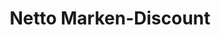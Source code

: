 ---
title: "Netto Marken-Discount"
url: /bielefeld/netto-marken-discount-stapenhorststrasse/
shop: Supermarkt
---